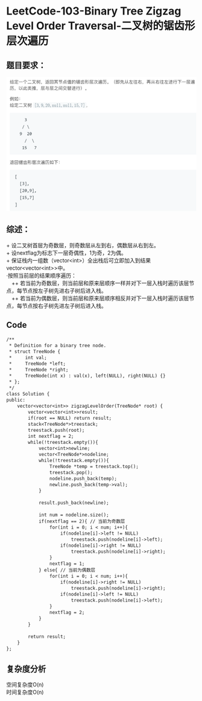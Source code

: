 # LeetCode-103-Binary Tree Zigzag Level Order Traversal-二叉树的锯齿形层次遍历

## 题目要求：
![avatar](https://github.com/JakeChanFangZiyuan20/MyLeetCode/blob/master/img/103.png)






## 综述：  
\+ 设二叉树首层为奇数层，则奇数层从左到右，偶数层从右到左。  
\+ 设nextflag为标志下一层奇偶性，1为奇，2为偶。  
\+ 保证栈内一组数（vector\<int>）全出栈后可立即加入到结果vector<vector\<int>>中。  
·按照当前层的结果顺序遍历：  
&emsp;++ 若当前为奇数层，则当前层和原来层顺序一样并对下一层入栈时遍历该层节点，每节点按左子树先进右子树后进入栈。  
&emsp;++ 若当前为偶数层，则当前层和原来层顺序相反并对下一层入栈时遍历该层节点，每节点按右子树先进左子树后进入栈。  

## Code
```
/**
 * Definition for a binary tree node.
 * struct TreeNode {
 *     int val;
 *     TreeNode *left;
 *     TreeNode *right;
 *     TreeNode(int x) : val(x), left(NULL), right(NULL) {}
 * };
 */
class Solution {
public:
    vector<vector<int>> zigzagLevelOrder(TreeNode* root) {
        vector<vector<int>>result;
        if(root == NULL) return result;
        stack<TreeNode*>treestack;
        treestack.push(root);
        int nextflag = 2;
        while(!treestack.empty()){
            vector<int>newline;
            vector<TreeNode*>nodeline;
            while(!treestack.empty()){
                TreeNode *temp = treestack.top();
                treestack.pop();
                nodeline.push_back(temp);
                newline.push_back(temp->val);
            }

            result.push_back(newline);

            int num = nodeline.size();
            if(nextflag == 2){ // 当前为奇数层
                for(int i = 0; i < num; i++){
                    if(nodeline[i]->left != NULL)
                        treestack.push(nodeline[i]->left);
                    if(nodeline[i]->right != NULL)
                        treestack.push(nodeline[i]->right);
                }
                nextflag = 1;
            } else{ // 当前为偶数层
                for(int i = 0; i < num; i++){
                    if(nodeline[i]->right != NULL)
                        treestack.push(nodeline[i]->right);
                    if(nodeline[i]->left != NULL)
                        treestack.push(nodeline[i]->left);
                }
                nextflag = 2;
            }
        }

        return result;
    }
};
```

## 复杂度分析
空间复杂度O(n)  
时间复杂度O(n)


